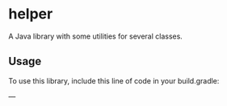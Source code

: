 # helper

A Java library with some utilities for several classes.

## Usage

To use this library, include this line of code in your build.gradle:

—
